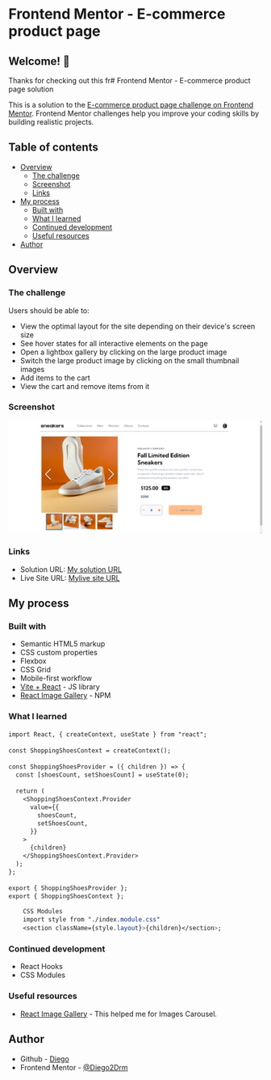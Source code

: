 # Frontend Mentor - E-commerce product page

## Welcome! 👋

Thanks for checking out this fr# Frontend Mentor - E-commerce product page solution

This is a solution to the [E-commerce product page challenge on Frontend Mentor](https://www.frontendmentor.io/challenges/ecommerce-product-page-UPsZ9MJp6). Frontend Mentor challenges help you improve your coding skills by building realistic projects.

## Table of contents

- [Overview](#overview)
  - [The challenge](#the-challenge)
  - [Screenshot](#screenshot)
  - [Links](#links)
- [My process](#my-process)
  - [Built with](#built-with)
  - [What I learned](#what-i-learned)
  - [Continued development](#continued-development)
  - [Useful resources](#useful-resources)
- [Author](#author)

## Overview

### The challenge

Users should be able to:

- View the optimal layout for the site depending on their device's screen size
- See hover states for all interactive elements on the page
- Open a lightbox gallery by clicking on the large product image
- Switch the large product image by clicking on the small thumbnail images
- Add items to the cart
- View the cart and remove items from it

### Screenshot

![](./src/assets/images/screenshot.png)

### Links

- Solution URL: [My solution URL](https://diego2drm.github.io/ecommerce-product/)
- Live Site URL: [Mylive site URL](https://github.com/Diego2Drm/ecommerce-product)

## My process

### Built with

- Semantic HTML5 markup
- CSS custom properties
- Flexbox
- CSS Grid
- Mobile-first workflow
- [Vite + React](https://vitejs.dev/guide/) - JS library
- [React Image Gallery](https://www.npmjs.com/package/react-image-gallery) - NPM

### What I learned

```Jsx -createContext-
import React, { createContext, useState } from "react";

const ShoppingShoesContext = createContext();

const ShoppingShoesProvider = ({ children }) => {
  const [shoesCount, setShoesCount] = useState(0);

  return (
    <ShoppingShoesContext.Provider
      value={{
        shoesCount,
        setShoesCount,
      }}
    >
      {children}
    </ShoppingShoesContext.Provider>
  );
};

export { ShoppingShoesProvider };
export { ShoppingShoesContext };
```

```css
    CSS Modules
    import style from "./index.module.css"
    <section className={style.layout}>{children}</section>;
```

### Continued development

- React Hooks
- CSS Modules

### Useful resources

- [React Image Gallery](https://www.npmjs.com/package/react-image-gallery) - This helped me for Images Carousel.

## Author

- Github - [Diego](https://github.com/Diego2Drm)
- Frontend Mentor - [@Diego2Drm](https://www.frontendmentor.io/profile/Diego2Drm)
